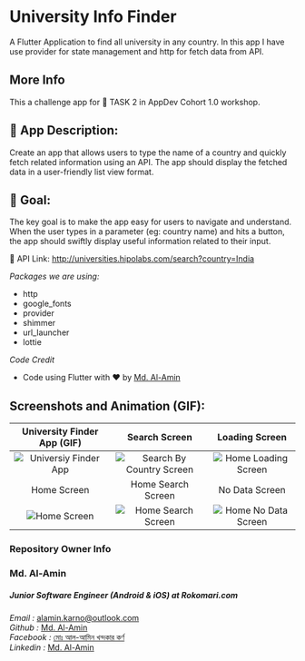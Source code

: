 # University Info Finder

A Flutter Application to find all university in any country. In this app I have use provider for state management and http for fetch data from API.

## More Info

This a challenge app for 📝 TASK 2 in AppDev Cohort 1.0 workshop.

## 📱 App Description:
Create an app that allows users to type the name of a country and quickly fetch related information using an API. The app should display the fetched data in a user-friendly list view format.

## 🎯 Goal:
The key goal is to make the app easy for users to navigate and understand. When the user types in a parameter (eg: country name) and hits a button, the app should swiftly display useful information related to their input.


🔗 API Link: http://universities.hipolabs.com/search?country=India

*Packages we are using:*
- http
- google_fonts
- provider
- shimmer
- url_launcher
- lottie

*Code Credit*

- Code using Flutter with ❤ by [Md. Al-Amin](https://github.com/alamin-karno)
## Screenshots and Animation (GIF):
|                    University Finder App (GIF)                    |                               Search Screen                               |                         Loading Screen                          |
|:-----------------------------------------------------------------:|:-------------------------------------------------------------------------:|:---------------------------------------------------------------:|
| ![Universiy Finder App](resource:assets/universiy_finder_app.gif) | ![Search By Country Screen](resource:assets/search_by_country_screen.png) | ![Home Loading Screen](resource:assets/home_loading_screen.png) |
|                            Home Screen                            |                            Home Search Screen                             |                         No Data Screen                          |
|          ![Home Screen](resource:assets/home_screen.png)          |       ![Home Search Screen](resource:assets/home_search_screen.png)       | ![Home No Data Screen](resource:assets/home_no_data_screen.png) |

### Repository Owner Info

### Md. Al-Amin
##### Junior Software Engineer (Android & iOS) at Rokomari.com

_Email :_ [ alamin.karno@outlook.com ](mailto:alamin.karno@outlook.com) \
_Github :_ [Md. Al-Amin](https://github.com/alamin-karno) \
_Facebook :_ [মোঃ আল-আমিন খন্দকার কর্ণ](https://facebook.com/alamin.kanro) \
_Linkedin :_ [Md. Al-Amin](https://www.linkedin.com/in/alaminkarno/)
